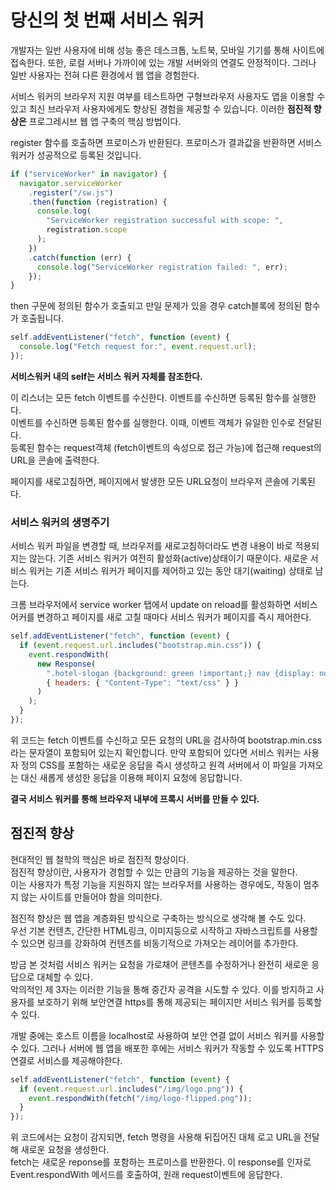 # 당신의 첫 번째 서비스 워커

개발자는 일반 사용자에 비해 성능 좋은 데스크톱, 노트북, 모바일 기기를 통해 사이트에 접속한다.
또한, 로컬 서버나 가까이에 있는 개발 서버와의 연결도 안정적이다. 그러나 일반 사용자는 전혀 다른 환경에서 웹 앱을 경험한다.

서비스 워커의 브라우저 지원 여부를 테스트하면 구형브라우저 사용자도 앱을 이용할 수 있고 최신 브라우저 사용자에게도 향상된 경험을 제공할 수 있습니다. 이러한 **점진적 향상은** 프로그레시브 웹 앱 구축의 핵심 방법이다.

register 함수를 호출하면 프로미스가 반환된다. 프로미스가 결과값을 반환하면 서비스 워커가 성공적으로 등록된 것입니다.

```js
if ("serviceWorker" in navigator) {
  navigator.serviceWorker
    .register("/sw.js")
    .then(function (registration) {
      console.log(
        "ServiceWorker registration successful with scope: ",
        registration.scope
      );
    })
    .catch(function (err) {
      console.log("ServiceWorker registration failed: ", err);
    });
}
```

then 구문에 정의된 함수가 호출되고 만일 문제가 있을 경우 catch블록에 정의된 함수가 호출됩니다.

```js
self.addEventListener("fetch", function (event) {
  console.log("Fetch request for:", event.request.url);
});
```

**서비스워커 내의 self는 서비스 워커 자체를 참조한다.**

이 리스너는 모든 fetch 이벤트를 수신한다. 이벤트를 수신하면 등록된 함수를 실행한다.  
이벤트를 수신하면 등록된 함수를 실행한다. 이때, 이벤트 객체가 유일한 인수로 전달된다.  
등록된 함수는 request객체 (fetch이벤트의 속성으로 접근 가능)에 접근해 request의 URL을 콘솔에 출력한다.

페이지를 새로고침하면, 페이지에서 발생한 모든 URL요청이 브라우저 콘솔에 기록된다.

### 서비스 워커의 생명주기

서비스 워커 파일을 변경할 때, 브라우저를 새로고침하더라도 변경 내용이 바로 적용되지는 않는다. 기존 서비스 워커가 여전히 활성화(active)상태이기 때문이다. 새로운 서비스 워커는 기존 서비스 워커가 페이지를 제어하고 있는 동안 대기(waiting) 상태로 남는다.

크롬 브라우저에서 service worker 탭에서 update on reload를 활성화하면 서비스 어커를 변경하고 페이지를 새로 고칠 때마다 서비스 워커가 페이지를 즉시 제어한다.

```js
self.addEventListener("fetch", function (event) {
  if (event.request.url.includes("bootstrap.min.css")) {
    event.respondWith(
      new Response(
        ".hotel-slogan {background: green !important;} nav {display: none}",
        { headers: { "Content-Type": "text/css" } }
      )
    );
  }
});
```

위 코드는 fetch 이벤트를 수신하고 모든 요청의 URL을 검사하여 bootstrap.min.css라는 문자열이 포함되어 있는지 확인합니다. 만약 포함되어 있다면 서비스 워커는 사용자 정의 CSS를 포함하는 새로운 응답을 즉시 생성하고 원격 서버에서 이 파일을 가져오는 대신 새롭게 생성한 응답을 이용해 페이지 요청에 응답합니다.

**결국 서비스 워커를 통해 브라우저 내부에 프록시 서버를 만들 수 있다.**

## 점진적 향상

현대적인 웹 철학의 핵심은 바로 점진적 향상이다.  
점진적 향상이란, 사용자가 경험할 수 있는 만큼의 기능을 제공하는 것을 말한다.  
이는 사용자가 특정 기능을 지원하지 않는 브라우저를 사용하는 경우에도, 작동이 멈추지 않는 사이트를 만들어야 함을 의미한다.

점진적 향상은 웹 앱을 계층화된 방식으로 구축하는 방식으로 생각해 볼 수도 있다.  
우선 기본 컨텐츠, 간단한 HTML링크, 이미지등으로 시작하고 자바스크립트를 사용할 수 있으면 링크를 강화하여 컨텐츠를 비동기적으로 가져오는 레이어를 추가한다.

방금 본 것처럼 서비스 워커는 요청을 가로채어 콘텐츠를 수정하거나 완전히 새로운 응답으로 대체할 수 있다.  
악의적인 제 3자는 이러한 기능을 통해 중간자 공격을 시도할 수 있다. 이를 방지하고 사용자를 보호하기 위해 보안연결 https를 통해 제공되는 페이지만 서비스 워커를 등록할 수 있다.

개발 중에는 호스트 이름을 localhost로 사용하여 보안 연결 없이 서비스 워커를 사용할 수 있다. 그러나 서버에 웹 앱을 배포한 후에는 서비스 워커가 작동할 수 있도록 HTTPS 연결로 서비스를 제공해야한다.

```js
self.addEventListener("fetch", function (event) {
  if (event.request.url.includes("/img/logo.png")) {
    event.respondWith(fetch("/img/logo-flipped.png"));
  }
});
```

위 코드에서는 요청이 감지되면, fetch 명령을 사용해 뒤집어진 대체 로고 URL을 전달해 새로운 요청을 생성한다.  
fetch는 새로운 reponse를 포함하는 프로미스를 반환한다. 이 response를 인자로 Event.respondWith 메서드를 호출하여, 원래 request이벤트에 응답한다.

